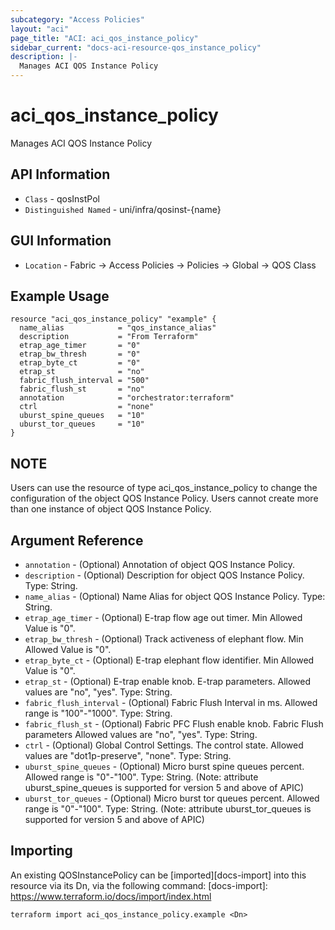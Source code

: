 ```yaml
---
subcategory: "Access Policies"
layout: "aci"
page_title: "ACI: aci_qos_instance_policy"
sidebar_current: "docs-aci-resource-qos_instance_policy"
description: |-
  Manages ACI QOS Instance Policy
---
```


# aci_qos_instance_policy #

Manages ACI QOS Instance Policy

## API Information ##

* `Class` - qosInstPol
* `Distinguished Named` - uni/infra/qosinst-{name}

## GUI Information ##

* `Location` - Fabric -> Access Policies -> Policies -> Global -> QOS Class

## Example Usage ##

```hcl
resource "aci_qos_instance_policy" "example" {
  name_alias            = "qos_instance_alias"
  description           = "From Terraform"
  etrap_age_timer       = "0" 
  etrap_bw_thresh       = "0"
  etrap_byte_ct         = "0"
  etrap_st              = "no"
  fabric_flush_interval = "500"
  fabric_flush_st       = "no"
  annotation            = "orchestrator:terraform"
  ctrl                  = "none"
  uburst_spine_queues   = "10"
  uburst_tor_queues     = "10"
}
```
## NOTE ##
Users can use the resource of type aci_qos_instance_policy to change the configuration of the object QOS Instance Policy. Users cannot create more than one instance of object QOS Instance Policy.

## Argument Reference ##


* `annotation` - (Optional) Annotation of object QOS Instance Policy.
* `description` - (Optional) Description for object QOS Instance Policy. Type: String.
* `name_alias` - (Optional) Name Alias for object QOS Instance Policy. Type: String.
* `etrap_age_timer` - (Optional) E-trap flow age out timer. Min Allowed Value is "0".
* `etrap_bw_thresh` - (Optional) Track activeness of elephant flow. Min Allowed Value is "0".
* `etrap_byte_ct` - (Optional) E-trap elephant flow identifier. Min Allowed Value is "0".
* `etrap_st` - (Optional) E-trap enable knob. E-trap parameters. Allowed values are "no", "yes". Type: String.
* `fabric_flush_interval` - (Optional) Fabric Flush Interval in ms. Allowed range is "100"-"1000". Type: String.
* `fabric_flush_st` - (Optional) Fabric PFC Flush enable knob. Fabric Flush parameters Allowed values are "no", "yes". Type: String.
* `ctrl` - (Optional) Global Control Settings. The control state. Allowed values are "dot1p-preserve", "none". Type: String.
* `uburst_spine_queues` - (Optional) Micro burst spine queues percent. Allowed range is "0"-"100". Type: String. (Note: attribute uburst_spine_queues is supported for version 5 and above of APIC)
* `uburst_tor_queues` - (Optional) Micro burst tor queues percent. Allowed range is "0"-"100". Type: String. (Note: attribute uburst_tor_queues is supported for version 5 and above of APIC)


## Importing ##

An existing QOSInstancePolicy can be [imported][docs-import] into this resource via its Dn, via the following command:
[docs-import]: https://www.terraform.io/docs/import/index.html


```
terraform import aci_qos_instance_policy.example <Dn>
```